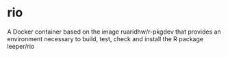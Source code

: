 # rio

A Docker container based on the image ruaridhw/r-pkgdev that provides an
environment necessary to build, test, check and install the R package leeper/rio
